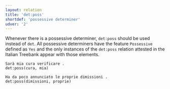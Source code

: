 ```yaml
---
layout: relation
title: 'det:poss'
shortdef: 'possessive determiner'
udver: '2'
---
```


Whenever there is a possessive determiner, <code>det:poss</code> should be used instead of <code>det</code>. All possessive determiners have the feature <code>Possessive</code> defined as <code>Yes</code> and the only instances of the <code>det:poss</code> relation attested in the Italian Treebank appear with those elements.

~~~ sdparse
Sarà mia cura verificare . 
det:poss(cura, mia)
~~~
~~~ sdparse
Ha da poco annunciato le proprie dimissioni . 
det:poss(dimissioni, proprie)
~~~
<!-- Interlanguage links updated Út 9. května 2023, 20:04:12 CEST -->
